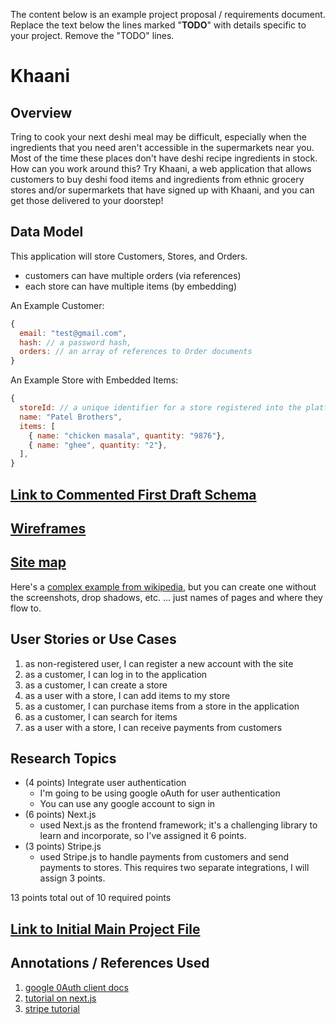 The content below is an example project proposal / requirements document. Replace the text below the lines marked "__TODO__" with details specific to your project. Remove the "TODO" lines.

# Khaani

## Overview

Tring to cook your next deshi meal may be difficult, especially when the ingredients that you need aren't accessible in the supermarkets near you. Most of the time these places don't have deshi recipe ingredients in stock. How can you work around this? Try Khaani, a web application that allows customers to buy deshi food items and ingredients from ethnic grocery stores and/or supermarkets that have signed up with Khaani, and you can get those delivered to your doorstep!


## Data Model

This application will store Customers, Stores, and Orders.

* customers can have multiple orders (via references)
* each store can have multiple items (by embedding)

An Example Customer:

```javascript
{
  email: "test@gmail.com",
  hash: // a password hash,
  orders: // an array of references to Order documents
}
```

An Example Store with Embedded Items:

```javascript
{
  storeId: // a unique identifier for a store registered into the platform
  name: "Patel Brothers",
  items: [
    { name: "chicken masala", quantity: "9876"},
    { name: "ghee", quantity: "2"},
  ],
}
```


## [Link to Commented First Draft Schema](db.mjs) 


## [Wireframes](documentation/IMG_0671.jpg)


## [Site map](documentation/IMG_0670.jpg)

Here's a [complex example from wikipedia](https://upload.wikimedia.org/wikipedia/commons/2/20/Sitemap_google.jpg), but you can create one without the screenshots, drop shadows, etc. ... just names of pages and where they flow to.

## User Stories or Use Cases

1. as non-registered user, I can register a new account with the site
2. as a customer, I can log in to the application
3. as a customer, I can create a store
4. as a user with a store, I can add items to my store
5. as a customer, I can purchase items from a store in the application
6. as a customer, I can search for items
7. as a user with a store, I can receive payments from customers

## Research Topics

* (4 points) Integrate user authentication
    * I'm going to be using google oAuth for user authentication
    * You can use any google account to sign in
* (6 points) Next.js
    * used Next.js as the frontend framework; it's a challenging library to learn and incorporate, so I've assigned it 6 points.
* (3 points) Stripe.js
    * used Stripe.js to handle payments from customers and send payments to stores. This requires two separate integrations, I will assign 3 points.

13 points total out of 10 required points 


## [Link to Initial Main Project File](app.mjs) 


## Annotations / References Used

1. [google 0Auth client docs](https://developers.google.com/identity/protocols/oauth2/javascript-implicit-flow)
2. [tutorial on next.js](https://nextjs.org/docs)
3. [stripe tutorial](https://stripe.com/docs/js)

